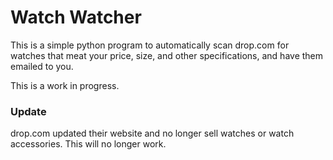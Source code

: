 # Watch Watcher

This is a simple python program to automatically scan drop.com for watches that meat your price, size, and other specifications, and have them emailed to you.

This is a work in progress. 

### Update
drop.com updated their website and no longer sell watches or watch accessories. This will no longer work. 